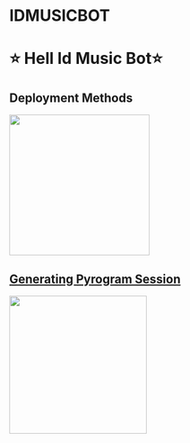 # IDMUSICBOT

<h1 align= left><b>⭐️ Hell Id Music Bot⭐️</b></h1>

<h2 align="left">
    Deployment Methods
</h2>

<p align="left">
<a href="https://dashboard.heroku.com/new?template=https://github.com/Hell-x/IDMUSICBOT"><img src="https://img.shields.io/badge/Deploy%20To%20Heroku-blueviolet?style=for-the-badge&logo=heroku" width="250""/</a>  

</p>

<h2 align="left">
   Generating Pyrogram Session
</h2>

<p align="left">
<a href="https://replit.com/@Jaggi444/HELLIDMUSIC#main.py"><img src="https://img.shields.io/badge/Generate%20On%20Repl-blueviolet?style=for-the-badge&logo=appveyor" width="245""/></a>
 </p>  


